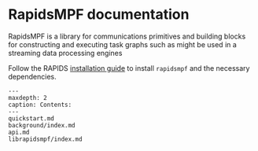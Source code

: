 # RapidsMPF documentation

RapidsMPF is a library for communications primitives and building
blocks for constructing and executing task graphs such as might be used in
a streaming data processing engines

Follow the RAPIDS [installation guide](https://docs.rapids.ai/install/) to install `rapidsmpf` and the necessary dependencies.

```{toctree}
---
maxdepth: 2
caption: Contents:
---
quickstart.md
background/index.md
api.md
librapidsmpf/index.md
```
